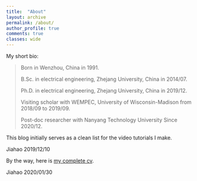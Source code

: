 ```yaml
---
title:  "About"
layout: archive
permalink: /about/
author_profile: true
comments: true
classes: wide
---
```


My short bio:

> Born in Wenzhou, China in 1991. 
>
> B.Sc. in electrical engineering, Zhejang University, China in 2014/07.
>
> Ph.D. in electrical engineering, Zhejang University, China in 2019/12.  
>
> Visiting scholar with WEMPEC, University of Wisconsin-Madison from 2018/09 to 2019/09.
>
> Post-doc researcher with Nanyang Technology University Since 2020/12.

This blog initially serves as a clean list for the video tutorials I make.

Jiahao
2019/12/10

By the way, here is [my complete cv](https://github.com/horychen/Publications/blob/master/jiahao%20chen%20-%20cv%20-%20Jan%2002%202020%20-%20internet%20version.pdf).

Jiahao
2020/01/30

<!-- ![my photo]({{ site.url }}/assets/foo.png) -->
<!-- https://github.com/jekyll/jekyll/issues/1325 -->

